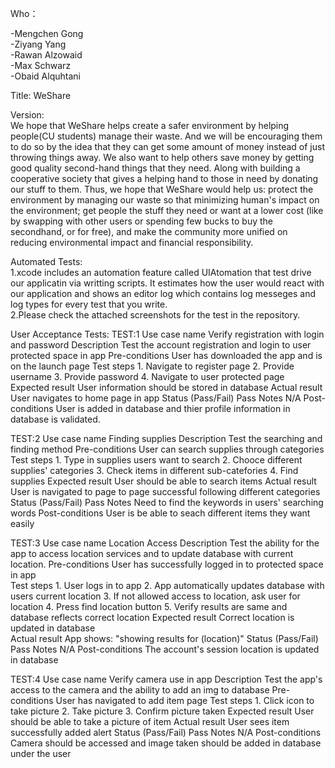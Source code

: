 Who：

-Mengchen Gong  
-Ziyang Yang  
-Rawan Alzowaid  
-Max Schwarz  
-Obaid Alquhtani  

Title: WeShare

Version:  
We hope that WeShare helps create a safer environment by helping people(CU students) manage their waste. And we will be encouraging them to do so by the idea that they can get some amount of money instead of just throwing things away. We also want to help others save money by getting good quality second-hand things that they need. Along with building a cooperative society that gives a helping hand to those in need by donating our stuff to them.
Thus, we hope that WeShare would help us: protect the environment by managing our waste so that minimizing human's impact on the environment; get people the stuff they need or want at a lower cost (like by swapping with other users or spending few bucks to buy the secondhand, or for free), and make the community more unified on reducing environmental impact and financial responsibility.

Automated Tests:  
1.xcode includes an automation feature called UIAtomation that test drive our applicatin via writting scripts. It estimates how the user would react with our application and shows an editor log which contains log messeges and log types for every test that you write.  
2.Please check the attached screenshots for the test in the repository.
 
User Acceptance Tests:
TEST:1
Use case name
    Verify registration with login and password
Description
    Test the account registration and login to user protected space in app
Pre-conditions
    User has downloaded the app and is on the launch page
Test steps
    1. Navigate to register page
    2. Provide username
    3. Provide password
    4. Navigate to user protected page
Expected result
    User information should be stored in database
Actual result
    User navigates to home page in app
Status (Pass/Fail)
    Pass
Notes
    N/A
Post-conditions
    User is added in database and thier profile information in database is validated.
    
TEST:2 
Use case name
    Finding supplies
Description
    Test the searching and finding method
Pre-conditions
    User can search supplies through categories
Test steps
    1. Type in supplies users want to search
    2. Chooce different supplies' categories
    3. Check items in different sub-catefories
    4. Find supplies
Expected result
    User should be able to search items
Actual result
    User is navigated to page to page successful following different categories
Status (Pass/Fail)
    Pass
Notes
    Need to find the keywords in users' searching words
Post-conditions
    User is be able to seach different items they want easily
    
TEST:3 
Use case name
    Location Access 
Description
    Test the ability for the app to access location services and to update database with current location.
Pre-conditions
    User has successfully logged in to protected space in app  
Test steps
    1. User logs in to app
    2. App automatically updates database with users current location
    3. If not allowed access to location, ask user for location
    4. Press find location button
    5. Verify results are same and database reflects correct location
Expected result
    Correct location is updated in database  
Actual result
    App shows: "showing results for (location)" 
Status (Pass/Fail)
    Pass
Notes
    N/A
Post-conditions
    The account's session location is updated in database
    
TEST:4
Use case name
    Verify camera use in app
Description
    Test the app's access to the camera and the ability to add an img to database
Pre-conditions
    User has navigated to add item page 
Test steps
    1. Click icon to take picture
    2. Take picture
    3. Confirm picture taken
Expected result
    User should be able to take a picture of item
Actual result
    User sees item successfully added alert
Status (Pass/Fail)
    Pass
Notes
    N/A
Post-conditions
    Camera should be accessed and image taken should be added in database under the user
